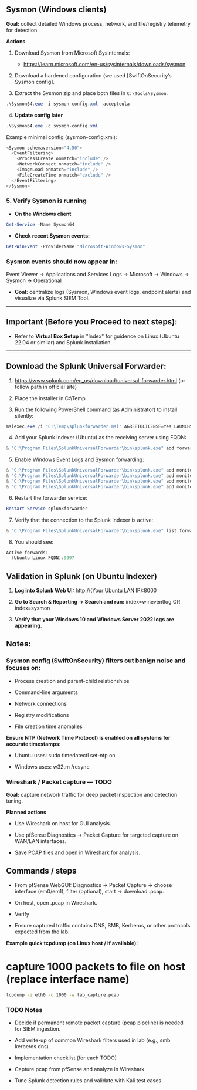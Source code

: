 ## Sysmon (Windows clients)
**Goal:** collect detailed Windows process, network, and file/registry telemetry for detection.

**Actions**
1. Download Sysmon from Microsoft Sysinternals:
   - https://learn.microsoft.com/en-us/sysinternals/downloads/sysmon

2. Download a hardened configuration (we used [SwiftOnSecurity’s Sysmon config].

3. Extract the Sysmon zip and place both files in `C:\Tools\Sysmon`.

```powershell
.\Sysmon64.exe -i sysmon-config.xml -accepteula
```

4. **Update config later**

```powershell
.\Sysmon64.exe -c sysmon-config.xml
```

Example minimal config (sysmon-config.xml):

```powershell
<Sysmon schemaversion="4.50">
  <EventFiltering>
    <ProcessCreate onmatch="include" />
    <NetworkConnect onmatch="include" />
    <ImageLoad onmatch="include" />
    <FileCreateTime onmatch="exclude" />
  </EventFiltering>
</Sysmon>
```

### 5. **Verify Sysmon is running**

* **On the Windows client**

```powershell
Get-Service -Name Sysmon64
```
* **Check recent Sysmon events:**

```powershell
Get-WinEvent -ProviderName "Microsoft-Windows-Sysmon"
```

### Sysmon events should now appear in:

Event Viewer → Applications and Services Logs → Microsoft → Windows → Sysmon → Operational


* **Goal:** centralize logs (Sysmon, Windows event logs, endpoint alerts) and visualize via Splunk SIEM Tool.
  
---

## Important (Before you Proceed to next steps):

* Refer to **Virtual Box Setup** in "Index" for guidence on Linux (Ubuntu 22.04 or similar) and Splunk installation.

---

## Download the Splunk Universal Forwarder:
1. https://www.splunk.com/en_us/download/universal-forwarder.html (or follow path in official site)

2. Place the installer in C:\Temp.

3. Run the following PowerShell command (as Administrator) to install silently:
   
```powershell
msiexec.exe /i "C:\Temp\splunkforwarder.msi" AGREETOLICENSE=Yes LAUNCHSPLUNK=0 /qn
```

4. Add your Splunk Indexer (Ubuntu) as the receiving server using FQDN:

```powershell
& "C:\Program Files\SplunkUniversalForwarder\bin\splunk.exe" add forward-server (Ubuntu FQDN):9997 -auth admin:(Admin Username)
```
5. Enable Windows Event Logs and Sysmon forwarding:

```powershell
& "C:\Program Files\SplunkUniversalForwarder\bin\splunk.exe" add monitor "C:\Windows\System32\winevt\Logs\Security.evtx"
& "C:\Program Files\SplunkUniversalForwarder\bin\splunk.exe" add monitor "C:\Windows\System32\winevt\Logs\System.evtx"
& "C:\Program Files\SplunkUniversalForwarder\bin\splunk.exe" add monitor "C:\Windows\System32\winevt\Logs\Application.evtx"
& "C:\Program Files\SplunkUniversalForwarder\bin\splunk.exe" add monitor "C:\Windows\System32\winevt\Logs\Microsoft-Windows-Sysmon%4Operational.evtx"
```

6. Restart the forwarder service:

```powershell
Restart-Service splunkforwarder
```

7. Verify that the connection to the Splunk Indexer is active:

```powershell
& "C:\Program Files\SplunkUniversalForwarder\bin\splunk.exe" list forward-server
```

8. You should see:

```powershell
Active forwards:
  (Ubuntu Linux FQDN):9997
```

## Validation in Splunk (on Ubuntu Indexer)

1. **Log into Splunk Web UI:**
   http://(Your Ubuntu LAN IP):8000

2. **Go to Search & Reporting → Search and run:**
   index=wineventlog OR index=sysmon

3. **Verify that your Windows 10 and Windows Server 2022 logs are appearing.**

## Notes:

### Sysmon config (SwiftOnSecurity) filters out benign noise and focuses on:

- Process creation and parent-child relationships

- Command-line arguments

- Network connections

- Registry modifications

- File creation time anomalies

**Ensure NTP (Network Time Protocol) is enabled on all systems for accurate timestamps:**

- Ubuntu uses: sudo timedatectl set-ntp on

- Windows uses: w32tm /resync

### Wireshark / Packet capture — TODO

**Goal:** capture network traffic for deep packet inspection and detection tuning.

**Planned actions**

* Use Wireshark on host for GUI analysis.

* Use pfSense Diagnostics → Packet Capture for targeted capture on WAN/LAN interfaces.

* Save PCAP files and open in Wireshark for analysis.

## Commands / steps

* From pfSense WebGUI: Diagnostics → Packet Capture → choose interface (em0/em1), filter (optional), start → download .pcap.

* On host, open .pcap in Wireshark.

* Verify

* Ensure captured traffic contains DNS, SMB, Kerberos, or other protocols expected from the lab.

**Example quick tcpdump (on Linux host / if available):**
# capture 1000 packets to file on host (replace interface name)

```bash
tcpdump -i eth0 -c 1000 -w lab_capture.pcap
```

### TODO Notes

* Decide if permanent remote packet capture (pcap pipeline) is needed for SIEM ingestion.

* Add write-up of common Wireshark filters used in lab (e.g., smb kerberos dns).

* Implementation checklist (for each TODO)

* Capture pcap from pfSense and analyze in Wireshark

* Tune Splunk detection rules and validate with Kali test cases
